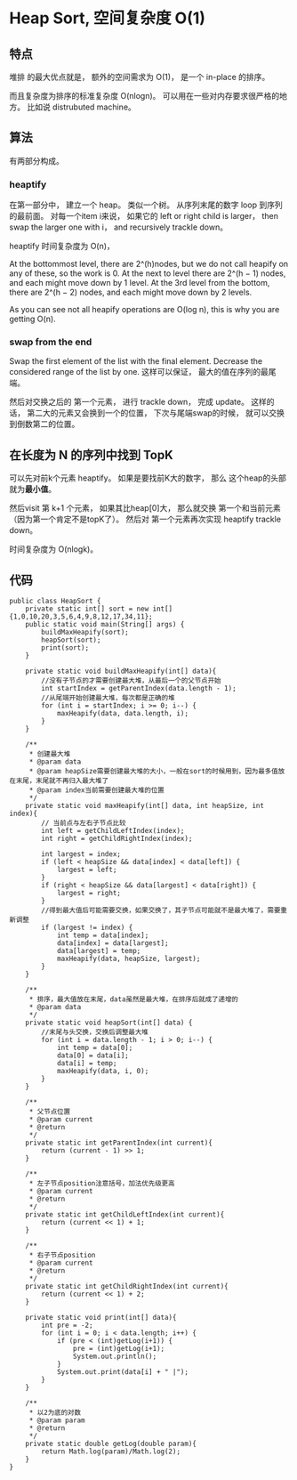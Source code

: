 # Heap Sort, 空间复杂度 O(1)

## 特点
堆排 的最大优点就是， 额外的空间需求为 O(1)， 是一个 in-place 的排序。
 
而且复杂度为排序的标准复杂度 O(nlogn)。 可以用在一些对内存要求很严格的地方。 比如说 distrubuted machine。

## 算法
有两部分构成。

### heaptify
在第一部分中， 建立一个 heap。 类似一个树。 从序列末尾的数字 loop 到序列的最前面。 对每一个item i来说， 如果它的 left or right child is larger， then swap the larger one with i， and recursively trackle down。

heaptify 时间复杂度为 O(n)， 

At the bottommost level, there are 2^(h)nodes, but we do not call heapify on any of these, so the work is 0. At the next to level there are 2^(h − 1) nodes, and each might move down by 1 level. At the 3rd level from the bottom, there are 2^(h − 2) nodes, and each might move down by 2 levels.

As you can see not all heapify operations are O(log n), this is why you are getting O(n).

### swap from the end
Swap the first element of the list with the final element. Decrease the considered range of the list by one. 这样可以保证， 最大的值在序列的最尾端。

然后对交换之后的 第一个元素， 进行 trackle down， 完成 update。 这样的话， 第二大的元素又会换到一个的位置， 下次与尾端swap的时候， 就可以交换到倒数第二的位置。


## 在长度为 N 的序列中找到 TopK
可以先对前k个元素 heaptify。 如果是要找前K大的数字， 那么 这个heap的头部就为**最小值**。 

然后visit 第 k+1 个元素， 如果其比heap[0]大， 那么就交换 第一个和当前元素 （因为第一个肯定不是topK了）。 然后对 第一个元素再次实现 heaptify trackle down。

时间复杂度为 O(nlogk)。


## 代码
```
public class HeapSort {
	private static int[] sort = new int[]{1,0,10,20,3,5,6,4,9,8,12,17,34,11};
	public static void main(String[] args) {
		buildMaxHeapify(sort);
		heapSort(sort);
		print(sort);
	}

	private static void buildMaxHeapify(int[] data){
		//没有子节点的才需要创建最大堆，从最后一个的父节点开始
		int startIndex = getParentIndex(data.length - 1);
		//从尾端开始创建最大堆，每次都是正确的堆
		for (int i = startIndex; i >= 0; i--) {
			maxHeapify(data, data.length, i);
		}
	}
	
	/**
	 * 创建最大堆
	 * @param data
	 * @param heapSize需要创建最大堆的大小，一般在sort的时候用到，因为最多值放在末尾，末尾就不再归入最大堆了
	 * @param index当前需要创建最大堆的位置
	 */
	private static void maxHeapify(int[] data, int heapSize, int index){
		// 当前点与左右子节点比较
		int left = getChildLeftIndex(index);
		int right = getChildRightIndex(index);
		
		int largest = index;
		if (left < heapSize && data[index] < data[left]) {
			largest = left;
		}
		if (right < heapSize && data[largest] < data[right]) {
			largest = right;
		}
		//得到最大值后可能需要交换，如果交换了，其子节点可能就不是最大堆了，需要重新调整
		if (largest != index) {
			int temp = data[index];
			data[index] = data[largest];
			data[largest] = temp;
			maxHeapify(data, heapSize, largest);
		}
	}
	
	/**
	 * 排序，最大值放在末尾，data虽然是最大堆，在排序后就成了递增的
	 * @param data
	 */
	private static void heapSort(int[] data) {
		//末尾与头交换，交换后调整最大堆
		for (int i = data.length - 1; i > 0; i--) {
			int temp = data[0];
			data[0] = data[i];
			data[i] = temp;
			maxHeapify(data, i, 0);
		}
	}
	
	/**
	 * 父节点位置
	 * @param current
	 * @return
	 */
	private static int getParentIndex(int current){
		return (current - 1) >> 1;
	}
	
	/**
	 * 左子节点position注意括号，加法优先级更高
	 * @param current
	 * @return
	 */
	private static int getChildLeftIndex(int current){
		return (current << 1) + 1;
	}
	
	/**
	 * 右子节点position
	 * @param current
	 * @return
	 */
	private static int getChildRightIndex(int current){
		return (current << 1) + 2;
	}
	
	private static void print(int[] data){
		int pre = -2;
		for (int i = 0; i < data.length; i++) {
			if (pre < (int)getLog(i+1)) {
				pre = (int)getLog(i+1);
				System.out.println();
			} 
			System.out.print(data[i] + " |");
		}
	}
	
	/**
	 * 以2为底的对数
	 * @param param
	 * @return
	 */
	private static double getLog(double param){
		return Math.log(param)/Math.log(2);
	}
}
```


